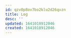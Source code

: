 ```yaml
---
id: qzv0p8ov7bo2klu2d26qvzn
title: Log
desc: ''
updated: 1641018912046
created: 1641018912046
---
```



